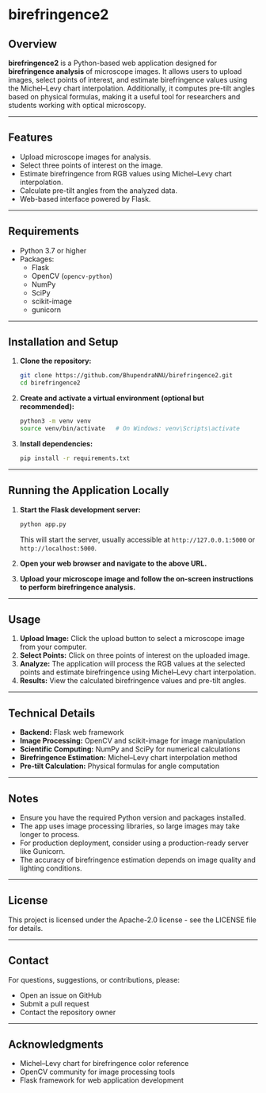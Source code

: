 # birefringence2

## Overview

**birefringence2** is a Python-based web application designed for **birefringence analysis** of microscope images. It allows users to upload images, select points of interest, and estimate birefringence values using the Michel–Levy chart interpolation. Additionally, it computes pre-tilt angles based on physical formulas, making it a useful tool for researchers and students working with optical microscopy.

---

## Features

- Upload microscope images for analysis.
- Select three points of interest on the image.
- Estimate birefringence from RGB values using Michel–Levy chart interpolation.
- Calculate pre-tilt angles from the analyzed data.
- Web-based interface powered by Flask.

---

## Requirements

- Python 3.7 or higher
- Packages:
  - Flask
  - OpenCV (`opencv-python`)
  - NumPy
  - SciPy
  - scikit-image
  - gunicorn

---

## Installation and Setup

1. **Clone the repository:**

   ```bash
   git clone https://github.com/BhupendraNNU/birefringence2.git
   cd birefringence2
   ```

2. **Create and activate a virtual environment (optional but recommended):**

   ```bash
   python3 -m venv venv
   source venv/bin/activate   # On Windows: venv\Scripts\activate
   ```

3. **Install dependencies:**

   ```bash
   pip install -r requirements.txt
   ```

---

## Running the Application Locally

1. **Start the Flask development server:**

   ```bash
   python app.py
   ```

   This will start the server, usually accessible at `http://127.0.0.1:5000` or `http://localhost:5000`.

2. **Open your web browser and navigate to the above URL.**

3. **Upload your microscope image and follow the on-screen instructions to perform birefringence analysis.**

---

## Usage

1. **Upload Image:** Click the upload button to select a microscope image from your computer.
2. **Select Points:** Click on three points of interest on the uploaded image.
3. **Analyze:** The application will process the RGB values at the selected points and estimate birefringence using Michel–Levy chart interpolation.
4. **Results:** View the calculated birefringence values and pre-tilt angles.

---

## Technical Details

- **Backend:** Flask web framework
- **Image Processing:** OpenCV and scikit-image for image manipulation
- **Scientific Computing:** NumPy and SciPy for numerical calculations
- **Birefringence Estimation:** Michel–Levy chart interpolation method
- **Pre-tilt Calculation:** Physical formulas for angle computation

---

## Notes

- Ensure you have the required Python version and packages installed.
- The app uses image processing libraries, so large images may take longer to process.
- For production deployment, consider using a production-ready server like Gunicorn.
- The accuracy of birefringence estimation depends on image quality and lighting conditions.

---

## License

This project is licensed under the Apache-2.0 license - see the LICENSE file for details.

---

## Contact

For questions, suggestions, or contributions, please:
- Open an issue on GitHub
- Submit a pull request
- Contact the repository owner

---

## Acknowledgments

- Michel–Levy chart for birefringence color reference
- OpenCV community for image processing tools
- Flask framework for web application development
